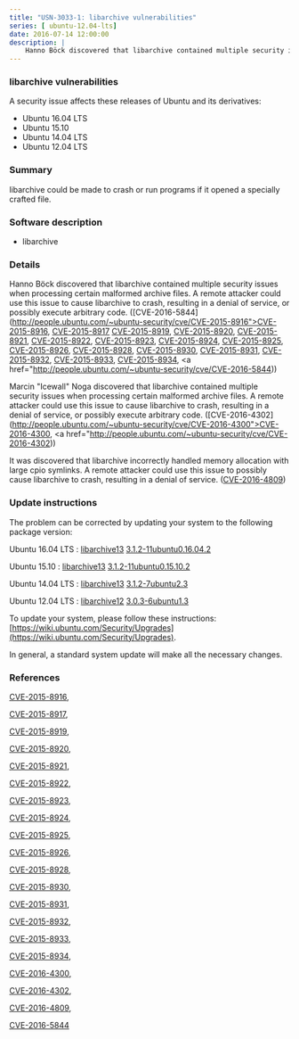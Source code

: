 ```yaml
---
title: "USN-3033-1: libarchive vulnerabilities"
series: [ ubuntu-12.04-lts]
date: 2016-07-14 12:00:00
description: |
    Hanno Böck discovered that libarchive contained multiple security issues when processing certain malformed archive files. A remote attacker could use this issue to cause libarchive to crash, resulting in a denial of service, or possibly execute arbitrary code. ([CVE-2016-5844](http://people.ubuntu.com/~ubuntu-security/cve/CVE-2015-8916">CVE-2015-8916</a>, <a href="http://people.ubuntu.com/~ubuntu-security/cve/CVE-2015-8917">CVE-2015-8917</a> <a href="http://people.ubuntu.com/~ubuntu-security/cve/CVE-2015-8919">CVE-2015-8919</a>, <a href="http://people.ubuntu.com/~ubuntu-security/cve/CVE-2015-8920">CVE-2015-8920</a>, <a href="http://people.ubuntu.com/~ubuntu-security/cve/CVE-2015-8921">CVE-2015-8921</a>, <a href="http://people.ubuntu.com/~ubuntu-security/cve/CVE-2015-8922">CVE-2015-8922</a>, <a href="http://people.ubuntu.com/~ubuntu-security/cve/CVE-2015-8923">CVE-2015-8923</a>, <a href="http://people.ubuntu.com/~ubuntu-security/cve/CVE-2015-8924">CVE-2015-8924</a>, <a href="http://people.ubuntu.com/~ubuntu-security/cve/CVE-2015-8925">CVE-2015-8925</a>, <a href="http://people.ubuntu.com/~ubuntu-security/cve/CVE-2015-8926">CVE-2015-8926</a>, <a href="http://people.ubuntu.com/~ubuntu-security/cve/CVE-2015-8928">CVE-2015-8928</a>, <a href="http://people.ubuntu.com/~ubuntu-security/cve/CVE-2015-8930">CVE-2015-8930</a>, <a href="http://people.ubuntu.com/~ubuntu-security/cve/CVE-2015-8931">CVE-2015-8931</a>, <a href="http://people.ubuntu.com/~ubuntu-security/cve/CVE-2015-8932">CVE-2015-8932</a>, <a href="http://people.ubuntu.com/~ubuntu-security/cve/CVE-2015-8933">CVE-2015-8933</a>, <a href="http://people.ubuntu.com/~ubuntu-security/cve/CVE-2015-8934">CVE-2015-8934</a>, <a href="http://people.ubuntu.com/~ubuntu-security/cve/CVE-2016-5844))
--- 
```

 
 


### libarchive vulnerabilities

A security issue affects these releases of Ubuntu and its derivatives:

* Ubuntu 16.04 LTS
* Ubuntu 15.10
* Ubuntu 14.04 LTS
* Ubuntu 12.04 LTS

### Summary

libarchive could be made to crash or run programs if it opened a specially crafted file.

### Software description

* libarchive 

### Details

Hanno Böck discovered that libarchive contained multiple security issues when processing certain malformed archive files. A remote attacker could use this issue to cause libarchive to crash, resulting in a denial of service, or possibly execute arbitrary code. ([CVE-2016-5844](http://people.ubuntu.com/~ubuntu-security/cve/CVE-2015-8916">CVE-2015-8916</a>, <a href="http://people.ubuntu.com/~ubuntu-security/cve/CVE-2015-8917">CVE-2015-8917</a> <a href="http://people.ubuntu.com/~ubuntu-security/cve/CVE-2015-8919">CVE-2015-8919</a>, <a href="http://people.ubuntu.com/~ubuntu-security/cve/CVE-2015-8920">CVE-2015-8920</a>, <a href="http://people.ubuntu.com/~ubuntu-security/cve/CVE-2015-8921">CVE-2015-8921</a>, <a href="http://people.ubuntu.com/~ubuntu-security/cve/CVE-2015-8922">CVE-2015-8922</a>, <a href="http://people.ubuntu.com/~ubuntu-security/cve/CVE-2015-8923">CVE-2015-8923</a>, <a href="http://people.ubuntu.com/~ubuntu-security/cve/CVE-2015-8924">CVE-2015-8924</a>, <a href="http://people.ubuntu.com/~ubuntu-security/cve/CVE-2015-8925">CVE-2015-8925</a>, <a href="http://people.ubuntu.com/~ubuntu-security/cve/CVE-2015-8926">CVE-2015-8926</a>, <a href="http://people.ubuntu.com/~ubuntu-security/cve/CVE-2015-8928">CVE-2015-8928</a>, <a href="http://people.ubuntu.com/~ubuntu-security/cve/CVE-2015-8930">CVE-2015-8930</a>, <a href="http://people.ubuntu.com/~ubuntu-security/cve/CVE-2015-8931">CVE-2015-8931</a>, <a href="http://people.ubuntu.com/~ubuntu-security/cve/CVE-2015-8932">CVE-2015-8932</a>, <a href="http://people.ubuntu.com/~ubuntu-security/cve/CVE-2015-8933">CVE-2015-8933</a>, <a href="http://people.ubuntu.com/~ubuntu-security/cve/CVE-2015-8934">CVE-2015-8934</a>, <a href="http://people.ubuntu.com/~ubuntu-security/cve/CVE-2016-5844))

Marcin &quot;Icewall&quot; Noga discovered that libarchive contained multiple security issues when processing certain malformed archive files. A remote attacker could use this issue to cause libarchive to crash, resulting in a denial of service, or possibly execute arbitrary code. ([CVE-2016-4302](http://people.ubuntu.com/~ubuntu-security/cve/CVE-2016-4300">CVE-2016-4300</a>, <a href="http://people.ubuntu.com/~ubuntu-security/cve/CVE-2016-4302))

It was discovered that libarchive incorrectly handled memory allocation with large cpio symlinks. A remote attacker could use this issue to possibly cause libarchive to crash, resulting in a denial of service. ([CVE-2016-4809](http://people.ubuntu.com/~ubuntu-security/cve/CVE-2016-4809)) 

### Update instructions

The problem can be corrected by updating your system to the following package version:

Ubuntu 16.04 LTS
 : [libarchive13](https://launchpad.net/ubuntu/+source/libarchive) <span> [3.1.2-11ubuntu0.16.04.2](https://launchpad.net/ubuntu/+source/libarchive/3.1.2-11ubuntu0.16.04.2) </span> 

Ubuntu 15.10
 : [libarchive13](https://launchpad.net/ubuntu/+source/libarchive) <span> [3.1.2-11ubuntu0.15.10.2](https://launchpad.net/ubuntu/+source/libarchive/3.1.2-11ubuntu0.15.10.2) </span> 

Ubuntu 14.04 LTS
 : [libarchive13](https://launchpad.net/ubuntu/+source/libarchive) <span> [3.1.2-7ubuntu2.3](https://launchpad.net/ubuntu/+source/libarchive/3.1.2-7ubuntu2.3) </span> 

Ubuntu 12.04 LTS
 : [libarchive12](https://launchpad.net/ubuntu/+source/libarchive) <span> [3.0.3-6ubuntu1.3](https://launchpad.net/ubuntu/+source/libarchive/3.0.3-6ubuntu1.3) </span> 

To update your system, please follow these instructions: [https://wiki.ubuntu.com/Security/Upgrades](https://wiki.ubuntu.com/Security/Upgrades).

In general, a standard system update will make all the necessary changes. 

### References

 
 [CVE-2015-8916](http://people.ubuntu.com/~ubuntu-security/cve/CVE-2015-8916), 

 [CVE-2015-8917](http://people.ubuntu.com/~ubuntu-security/cve/CVE-2015-8917), 

 [CVE-2015-8919](http://people.ubuntu.com/~ubuntu-security/cve/CVE-2015-8919), 

 [CVE-2015-8920](http://people.ubuntu.com/~ubuntu-security/cve/CVE-2015-8920), 

 [CVE-2015-8921](http://people.ubuntu.com/~ubuntu-security/cve/CVE-2015-8921), 

 [CVE-2015-8922](http://people.ubuntu.com/~ubuntu-security/cve/CVE-2015-8922), 

 [CVE-2015-8923](http://people.ubuntu.com/~ubuntu-security/cve/CVE-2015-8923), 

 [CVE-2015-8924](http://people.ubuntu.com/~ubuntu-security/cve/CVE-2015-8924), 

 [CVE-2015-8925](http://people.ubuntu.com/~ubuntu-security/cve/CVE-2015-8925), 

 [CVE-2015-8926](http://people.ubuntu.com/~ubuntu-security/cve/CVE-2015-8926), 

 [CVE-2015-8928](http://people.ubuntu.com/~ubuntu-security/cve/CVE-2015-8928), 

 [CVE-2015-8930](http://people.ubuntu.com/~ubuntu-security/cve/CVE-2015-8930), 

 [CVE-2015-8931](http://people.ubuntu.com/~ubuntu-security/cve/CVE-2015-8931), 

 [CVE-2015-8932](http://people.ubuntu.com/~ubuntu-security/cve/CVE-2015-8932), 

 [CVE-2015-8933](http://people.ubuntu.com/~ubuntu-security/cve/CVE-2015-8933), 

 [CVE-2015-8934](http://people.ubuntu.com/~ubuntu-security/cve/CVE-2015-8934), 

 [CVE-2016-4300](http://people.ubuntu.com/~ubuntu-security/cve/CVE-2016-4300), 

 [CVE-2016-4302](http://people.ubuntu.com/~ubuntu-security/cve/CVE-2016-4302), 

 [CVE-2016-4809](http://people.ubuntu.com/~ubuntu-security/cve/CVE-2016-4809), 

 [CVE-2016-5844](http://people.ubuntu.com/~ubuntu-security/cve/CVE-2016-5844)
 

